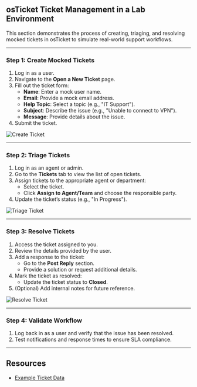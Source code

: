 ## osTicket Ticket Management in a Lab Environment

This section demonstrates the process of creating, triaging, and resolving mocked tickets in osTicket to simulate real-world support workflows.

---

### Step 1: Create Mocked Tickets
1. Log in as a user.
2. Navigate to the **Open a New Ticket** page.
3. Fill out the ticket form:
   - **Name**: Enter a mock user name.
   - **Email**: Provide a mock email address.
   - **Help Topic**: Select a topic (e.g., "IT Support").
   - **Subject**: Describe the issue (e.g., "Unable to connect to VPN").
   - **Message**: Provide details about the issue.
4. Submit the ticket.

![Create Ticket](./images/create-ticket.png)

---

### Step 2: Triage Tickets
1. Log in as an agent or admin.
2. Go to the **Tickets** tab to view the list of open tickets.
3. Assign tickets to the appropriate agent or department:
   - Select the ticket.
   - Click **Assign to Agent/Team** and choose the responsible party.
4. Update the ticket’s status (e.g., "In Progress").

![Triage Ticket](./images/triage-ticket.png)

---

### Step 3: Resolve Tickets
1. Access the ticket assigned to you.
2. Review the details provided by the user.
3. Add a response to the ticket:
   - Go to the **Post Reply** section.
   - Provide a solution or request additional details.
4. Mark the ticket as resolved:
   - Update the ticket status to **Closed**.
5. (Optional) Add internal notes for future reference.

![Resolve Ticket](./images/resolve-ticket.png)

---

### Step 4: Validate Workflow
1. Log back in as a user and verify that the issue has been resolved.
2. Test notifications and response times to ensure SLA compliance.

---

## Resources
- [Example Ticket Data](./resources/example-ticket-data.json)
